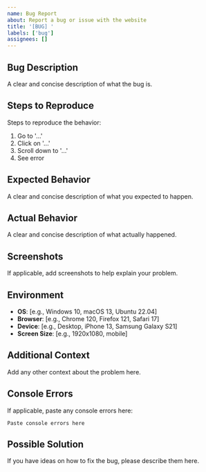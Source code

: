 ```yaml
---
name: Bug Report
about: Report a bug or issue with the website
title: '[BUG] '
labels: ['bug']
assignees: []
---
```


## Bug Description

A clear and concise description of what the bug is.

## Steps to Reproduce

Steps to reproduce the behavior:

1. Go to '...'
2. Click on '...'
3. Scroll down to '...'
4. See error

## Expected Behavior

A clear and concise description of what you expected to happen.

## Actual Behavior

A clear and concise description of what actually happened.

## Screenshots

If applicable, add screenshots to help explain your problem.

## Environment

- **OS**: [e.g., Windows 10, macOS 13, Ubuntu 22.04]
- **Browser**: [e.g., Chrome 120, Firefox 121, Safari 17]
- **Device**: [e.g., Desktop, iPhone 13, Samsung Galaxy S21]
- **Screen Size**: [e.g., 1920x1080, mobile]

## Additional Context

Add any other context about the problem here.

## Console Errors

If applicable, paste any console errors here:

```
Paste console errors here
```

## Possible Solution

If you have ideas on how to fix the bug, please describe them here.
